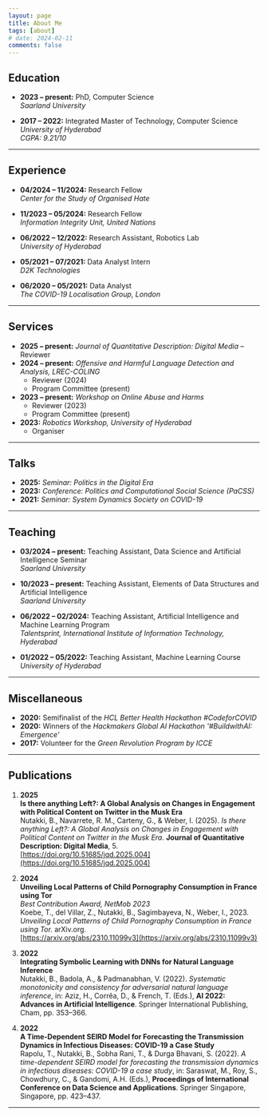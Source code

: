 ```yaml
---
layout: page
title: About Me 
tags: [about]
# date: 2024-02-11
comments: false
---
```


## Education

- **2023 – present:** PhD, Computer Science  
  *Saarland University*

- **2017 – 2022:** Integrated Master of Technology, Computer Science  
  *University of Hyderabad*  
  *CGPA: 9.21/10*

---

## Experience

- **04/2024 – 11/2024:** Research Fellow  
  *Center for the Study of Organised Hate*

- **11/2023 – 05/2024:** Research Fellow  
  *Information Integrity Unit, United Nations*

- **06/2022 – 12/2022:** Research Assistant, Robotics Lab  
  *University of Hyderabad*

- **05/2021 – 07/2021:** Data Analyst Intern  
  *D2K Technologies*

- **06/2020 – 05/2021:** Data Analyst  
  *The COVID-19 Localisation Group, London*

---

## Services

- **2025 – present:** *Journal of Quantitative Description: Digital Media* – Reviewer  
- **2024 – present:** *Offensive and Harmful Language Detection and Analysis, LREC-COLING*  
  - Reviewer (2024)  
  - Program Committee (present)  
- **2023 – present:** *Workshop on Online Abuse and Harms*  
  - Reviewer (2023)  
  - Program Committee (present)  
- **2023:** *Robotics Workshop, University of Hyderabad*  
  - Organiser  

---

## Talks

- **2025:** *Seminar: Politics in the Digital Era*  
- **2023:** *Conference: Politics and Computational Social Science (PaCSS)*  
- **2021:** *Seminar: System Dynamics Society on COVID-19*  

---

## Teaching

- **03/2024 – present:** Teaching Assistant, Data Science and Artificial Intelligence Seminar  
  *Saarland University*

- **10/2023 – present:** Teaching Assistant, Elements of Data Structures and Artificial Intelligence  
  *Saarland University*

- **06/2022 – 02/2024:** Teaching Assistant, Artificial Intelligence and Machine Learning Program  
  *Talentsprint, International Institute of Information Technology, Hyderabad*

- **01/2022 – 05/2022:** Teaching Assistant, Machine Learning Course  
  *University of Hyderabad*

---

## Miscellaneous

- **2020:** Semifinalist of the *HCL Better Health Hackathon #CodeforCOVID*  
- **2020:** Winners of the *Hackmakers Global AI Hackathon '#BuildwithAI: Emergence'*  
- **2017:** Volunteer for the *Green Revolution Program by ICCE*  

---

## Publications

1. **2025**  
   **Is there anything Left?: A Global Analysis on Changes in Engagement with Political Content on Twitter in the Musk Era**  
   Nutakki, B., Navarrete, R. M., Carteny, G., & Weber, I. (2025). *Is there anything Left?: A Global Analysis on Changes in Engagement with Political Content on Twitter in the Musk Era.* **Journal of Quantitative Description: Digital Media**, 5.  
   [https://doi.org/10.51685/jqd.2025.004](https://doi.org/10.51685/jqd.2025.004)

2. **2024**  
   **Unveiling Local Patterns of Child Pornography Consumption in France using Tor**  
   *Best Contribution Award, NetMob 2023*  
   Koebe, T., del Villar, Z., Nutakki, B., Sagimbayeva, N., Weber, I., 2023. *Unveiling Local Patterns of Child Pornography Consumption in France using Tor.* arXiv.org.  
   [https://arxiv.org/abs/2310.11099v3](https://arxiv.org/abs/2310.11099v3)

3. **2022**  
   **Integrating Symbolic Learning with DNNs for Natural Language Inference**  
   Nutakki, B., Badola, A., & Padmanabhan, V. (2022). *Systematic monotonicity and consistency for adversarial natural language inference*, in: Aziz, H., Corrêa, D., & French, T. (Eds.), **AI 2022: Advances in Artificial Intelligence**. Springer International Publishing, Cham, pp. 353–366.

4. **2022**  
   **A Time-Dependent SEIRD Model for Forecasting the Transmission Dynamics in Infectious Diseases: COVID-19 a Case Study**  
   Rapolu, T., Nutakki, B., Sobha Rani, T., & Durga Bhavani, S. (2022). *A time-dependent SEIRD model for forecasting the transmission dynamics in infectious diseases: COVID-19 a case study*, in: Saraswat, M., Roy, S., Chowdhury, C., & Gandomi, A.H. (Eds.), **Proceedings of International Conference on Data Science and Applications**. Springer Singapore, Singapore, pp. 423–437.

---
